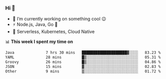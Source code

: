 ### Hi 👋

<!--
**nodejh/nodejh** is a ✨ _special_ ✨ repository because its `README.md` (this file) appears on your GitHub profile.

Here are some ideas to get you started:

- 🔭 I’m currently working on ...
- 🌱 I’m currently learning ...
- 👯 I’m looking to collaborate on ...
- 🤔 I’m looking for help with ...
- 💬 Ask me about ...
- 📫 How to reach me: ...
- 😄 Pronouns: ...
- ⚡ Fun fact: ...
-->

- 🔭 I’m currently working on something cool :wink:
- ⚡ Node.js, Java, Go :thought_balloon:
- 🤖 Serverless, Kubernetes, Cloud Native

📊 **This week I spent my time on**

<!--START_SECTION:waka-->

```txt
Java              7 hrs 30 mins   ████████████████████▓░░░░   83.23 %
YAML              28 mins         █▒░░░░░░░░░░░░░░░░░░░░░░░   05.31 %
Groovy            26 mins         █▒░░░░░░░░░░░░░░░░░░░░░░░   04.86 %
JSON              15 mins         ▓░░░░░░░░░░░░░░░░░░░░░░░░   02.83 %
Other             9 mins          ▒░░░░░░░░░░░░░░░░░░░░░░░░   01.72 %
```

<!--END_SECTION:waka-->


<!--
:traffic_light: **Visitors**

![visitors](https://visitor-badge.glitch.me/badge?page_id=nodejh.nodejh)
-->
